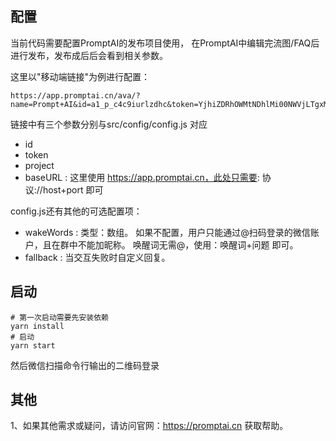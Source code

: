 ## 配置
当前代码需要配置PromptAI的发布项目使用， 在PromptAI中编辑完流图/FAQ后进行发布，发布成后后会看到相关参数。

这里以"移动端链接"为例进行配置：
```text
https://app.promptai.cn/ava/?name=Prompt+AI&id=a1_p_c4c9iurlzdhc&token=YjhiZDRhOWMtNDhlMi00NWVjLTgxMWMtZGNjODU2NjRhYWRh&project=p_c4c9iurlzdhc
```
链接中有三个参数分别与src/config/config.js 对应
 - id     
 - token   
 - project 
 - baseURL : 这里使用 https://app.promptai.cn，此处只需要: 协议://host+port 即可


config.js还有其他的可选配置项：
- wakeWords : 类型：数组。 如果不配置，用户只能通过@扫码登录的微信账户，且在群中不能加昵称。 唤醒词无需@，使用：唤醒词+问题 即可。
- fallback  : 当交互失败时自定义回复。



## 启动

``` shell
# 第一次启动需要先安装依赖
yarn install
# 启动
yarn start
```
然后微信扫描命令行输出的二维码登录


## 其他
1、如果其他需求或疑问，请访问官网：https://promptai.cn 获取帮助。
